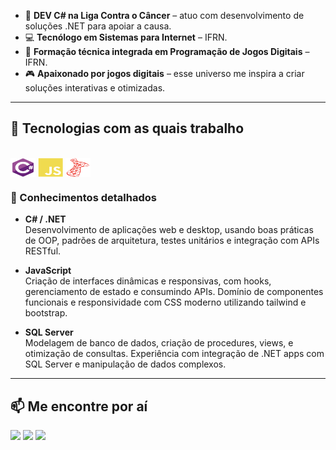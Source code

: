 - 💼 **DEV C# na Liga Contra o Câncer** – atuo com desenvolvimento de soluções .NET para apoiar a causa.
- 💻 **Tecnólogo em Sistemas para Internet** – IFRN.
- 🧠 **Formação técnica integrada em Programação de Jogos Digitais** – IFRN.
- 🎮 **Apaixonado por jogos digitais** – esse universo me inspira a criar soluções interativas e otimizadas.

---

## 🚀 Tecnologias com as quais trabalho

<div style="display: inline_block"><br>
  <img align="center" alt="C#" height="30" width="40" src="https://raw.githubusercontent.com/devicons/devicon/master/icons/csharp/csharp-original.svg">
  <img align="center" alt="JavaScript" height="30" width="40" src="https://raw.githubusercontent.com/devicons/devicon/master/icons/javascript/javascript-plain.svg">
  <img align="center" alt="SQL Server" height="30" width="40" src="https://raw.githubusercontent.com/devicons/devicon/master/icons/microsoftsqlserver/microsoftsqlserver-plain.svg">
</div>

### 🧩 Conhecimentos detalhados

- **C# / .NET**  
  Desenvolvimento de aplicações web e desktop, usando boas práticas de OOP, padrões de arquitetura, testes unitários e integração com APIs RESTful.

- **JavaScript**  
  Criação de interfaces dinâmicas e responsivas, com hooks, gerenciamento de estado e consumindo APIs. Domínio de componentes funcionais e responsividade com CSS moderno utilizando tailwind e bootstrap.

- **SQL Server**  
  Modelagem de banco de dados, criação de procedures, views, e otimização de consultas. Experiência com integração de .NET apps com SQL Server e manipulação de dados complexos.

---

## 📫 Me encontre por aí

<div>
  <a href="https://www.instagram.com/ggalva1/" target="_blank"><img src="https://img.shields.io/badge/-Instagram-%23E4405F?style=for-the-badge&logo=instagram&logoColor=white"></a>
  <a href="mailto:gabrielgm07@hotmail.com"><img src="https://img.shields.io/badge/Microsoft_Outlook-0078D4?style=for-the-badge&logo=microsoft-outlook&logoColor=white"></a>
  <a href="https://www.linkedin.com/in/gabriel-galv%C3%A3o-863197153/" target="_blank"><img src="https://img.shields.io/badge/-LinkedIn-%230077B5?style=for-the-badge&logo=linkedin&logoColor=white"></a>
</div>
